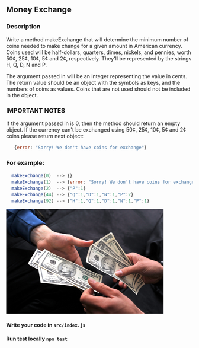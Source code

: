 ## Money Exchange

### Description

Write a method makeExchange that will determine the minimum number of coins needed to make change for a given amount in American currency.
Coins used will be half-dollars, quarters, dimes, nickels, and pennies, worth 50¢, 25¢, 10¢, 5¢ and 2¢, respectively.
They'll be represented by the strings H, Q, D, N and P.

The argument passed in will be an integer representing the value in cents.
The return value should be an object with the symbols as keys, and the numbers of coins as values.
Coins that are not used should not be included in the object.

### IMPORTANT NOTES

If the argument passed in is 0, then the method should return an empty object.
If the currency can't be exchanged using 50¢, 25¢, 10¢, 5¢ and 2¢ coins please return next object:
```javascript
   {error: "Sorry! We don't have coins for exchange"}
```

### For example:
```javascript
  makeExchange(0)  --> {}
  makeExchange(1)  --> {error: "Sorry! We don't have coins for exchange"}
  makeExchange(2)  --> {"P":1}
  makeExchange(44) --> {"Q":1,"D":1,"N":1,"P":2}
  makeExchange(92) --> {"H":1,"Q":1,"D":1,"N":1,"P":1}
```
![Money Exchange](./images/money-exchange.jpg)

#### Write your code in `src/index.js`
#### Run test locally `npm test`
